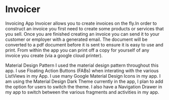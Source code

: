 # Invoicer
Invoicing App
Invoicer allows you to create invoices on the fly.In order to construct an invoice you first need to create some products or services that you sell. Once you are finished creating an invoice you can send it to your customer or employer with a generated email. The document will be converted to a pdf document before it is sent to ensure it is easy to use and print. From within the app you can print off a copy for yourself of any invoice you create (via a google cloud printer).

Material Design Pattern
I used the material design pattern throughout this app. I use Floating Action Buttons (FABs) when interating with the various ListViews in my App. I use many Google Material Design Icons in my app. I am using the Material Design Dark Theme currently in the app, I plan to add the option for users to switch the theme. I also have a Navigation Drawer in my app to switch between the various fragments and activities in my app. 
